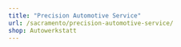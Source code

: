 ```yaml
---
title: "Precision Automotive Service"
url: /sacramento/precision-automotive-service/
shop: Autowerkstatt
---
```

